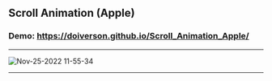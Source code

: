 ## Scroll Animation (Apple)
### Demo: https://doiverson.github.io/Scroll_Animation_Apple/
---
![Nov-25-2022 11-55-34](https://user-images.githubusercontent.com/38961459/204050221-197a010d-c656-447f-8f45-4db8179f8f8e.gif)

---
